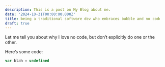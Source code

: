 ```yaml
---
description: This is a post on My Blog about me.
date: '2024-10-31T00:00:00.000Z'
title: being a traditional software dev who embraces bubble and no code
draft: true
---
```


Let me tell you about why I love no code, but don’t explicitly do one or the other. 

Here’s some code: 

```javascript
var blah = undefined
```
